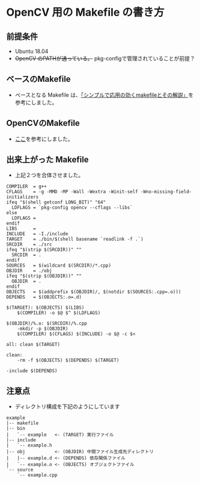 # OpenCV 用の Makefile の書き方
## 前提条件
* Ubuntu 18.04
* ~~OpenCV のPATHが通っている。~~ pkg-configで管理されていることが前提？

## ベースのMakefile
* ベースとなる Makefile は、[「シンプルで応用の効くmakefileとその解説」](http://urin.github.io/posts/2013/simple-makefile-for-clang)を参考にしました。

## OpenCVのMakefile
* [ここ](https://gist.github.com/kevinhughes27/5311609)を参考にしました。

## 出来上がった Makefile 
* 上記２つを合体させました。
```
COMPILER  = g++
CFLAGS    = -g -MMD -MP -Wall -Wextra -Winit-self -Wno-missing-field-initializers
ifeq "$(shell getconf LONG_BIT)" "64"
  LDFLAGS = `pkg-config opencv --cflags --libs`
else
  LDFLAGS =
endif
LIBS      = 
INCLUDE   = -I./include
TARGET    = ./bin/$(shell basename `readlink -f .`)
SRCDIR    = ./src
ifeq "$(strip $(SRCDIR))" ""
  SRCDIR  = .
endif
SOURCES   = $(wildcard $(SRCDIR)/*.cpp)
OBJDIR    = ./obj
ifeq "$(strip $(OBJDIR))" ""
  OBJDIR  = .
endif
OBJECTS   = $(addprefix $(OBJDIR)/, $(notdir $(SOURCES:.cpp=.o)))
DEPENDS   = $(OBJECTS:.o=.d)

$(TARGET): $(OBJECTS) $(LIBS)
	$(COMPILER) -o $@ $^ $(LDFLAGS)

$(OBJDIR)/%.o: $(SRCDIR)/%.cpp
	-mkdir -p $(OBJDIR)
	$(COMPILER) $(CFLAGS) $(INCLUDE) -o $@ -c $<

all: clean $(TARGET)

clean:
	-rm -f $(OBJECTS) $(DEPENDS) $(TARGET)

-include $(DEPENDS)
```
## 注意点
* ディレクトリ構成を下記のようにしています
```
example
|-- makefile
|-- bin
|   `-- example   <- (TARGET) 実行ファイル
|-- include
|   `-- example.h
|-- obj           <- (OBJDIR) 中間ファイル生成先ディレクトリ
|   |-- example.d <- (DEPENDS) 依存関係ファイル
|   `-- example.o <- (OBJECTS) オブジェクトファイル
`-- source
    `-- example.cpp
```
